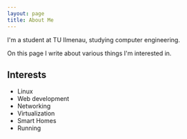 ```yaml
---
layout: page
title: About Me
---
```


I'm a student at TU Ilmenau, studying computer engineering.

On this page I write about various things I'm interested in. 

## Interests

* Linux
* Web development
* Networking
* Virtualization
* Smart Homes
* Running